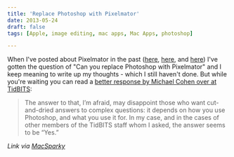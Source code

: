 ```yaml
---
title: 'Replace Photoshop with Pixelmator'
date: 2013-05-24
draft: false
tags: [Apple, image editing, mac apps, Mac Apps, photoshop]

---
```


When I've posted about Pixelmator in the past ([here](https://chrisenns.com/2013/05/pixelmator-update/), [here](https://chrisenns.com/2012/11/pixelmator-on-for-half-price/), and [here](https://chrisenns.com/recommends/mac-apps/)) I've gotten the question of "Can you replace Photoshop with Pixelmator" and I keep meaning to write up my thoughts - which I still haven't done. But while you're waiting you can read a [better response by Michael Cohen over at TidBITS](http://tidbits.com/article/13775):

> The answer to that, I’m afraid, may disappoint those who want cut-and-dried answers to complex questions: it depends on how you use Photoshop, and what you use it for. In my case, and in the cases of other members of the TidBITS staff whom I asked, the answer seems to be “Yes.”

_Link via [MacSparky](http://macsparky.com/blog/photshopvspixelmator)_[](http://target.georiot.com/Proxy.ashx?tsid=528&GR_URL=https%253A%252F%252Fitunes.apple.com%252Fus%252Fapp%252Fpixelmator%252Fid407963104%253Fmt%253D12%2526uo%253D4%2526partnerId%253D30)